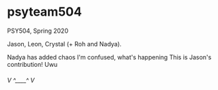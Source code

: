 
# psyteam504
PSY504, Spring 2020

Jason, Leon, Crystal (+ Roh and Nadya). 

Nadya has added chaos
I'm confused, what's happening
This is Jason's contribution! Uwu 

###### V ^____^ V #######
